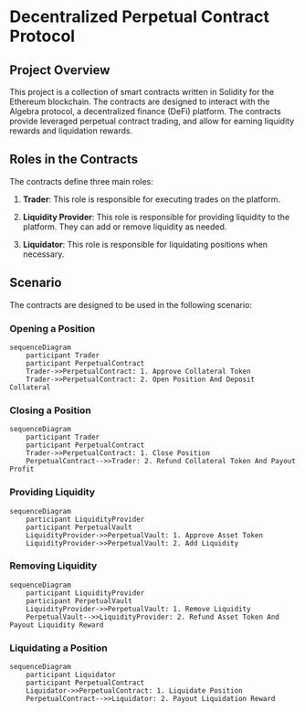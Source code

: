 # Decentralized Perpetual Contract Protocol

## Project Overview
This project is a collection of smart contracts written in Solidity for the Ethereum blockchain.
The contracts are designed to interact with the Algebra protocol, a decentralized finance (DeFi) platform.
The contracts provide leveraged perpetual contract trading, and allow for earning liquidity rewards and liquidation rewards.

## Roles in the Contracts

The contracts define three main roles:

1. **Trader**: This role is responsible for executing trades on the platform.

2. **Liquidity Provider**: This role is responsible for providing liquidity to the platform. They can add or remove liquidity as needed.

3. **Liquidator**: This role is responsible for liquidating positions when necessary.


## Scenario

The contracts are designed to be used in the following scenario:

### Opening a Position

```mermaid
sequenceDiagram
    participant Trader
    participant PerpetualContract
    Trader->>PerpetualContract: 1. Approve Collateral Token
    Trader->>PerpetualContract: 2. Open Position And Deposit Collateral
```

### Closing a Position

```mermaid
sequenceDiagram
    participant Trader
    participant PerpetualContract
    Trader->>PerpetualContract: 1. Close Position
    PerpetualContract-->>Trader: 2. Refund Collateral Token And Payout Profit
```

### Providing Liquidity

```mermaid
sequenceDiagram
    participant LiquidityProvider
    participant PerpetualVault
    LiquidityProvider->>PerpetualVault: 1. Approve Asset Token
    LiquidityProvider->>PerpetualVault: 2. Add Liquidity
```

### Removing Liquidity

```mermaid
sequenceDiagram
    participant LiquidityProvider
    participant PerpetualVault
    LiquidityProvider->>PerpetualVault: 1. Remove Liquidity
    PerpetualVault-->>LiquidityProvider: 2. Refund Asset Token And Payout Liquidity Reward
```

### Liquidating a Position

```mermaid
sequenceDiagram
    participant Liquidator
    participant PerpetualContract
    Liquidator->>PerpetualContract: 1. Liquidate Position
    PerpetualContract-->>Liquidator: 2. Payout Liquidation Reward
```
